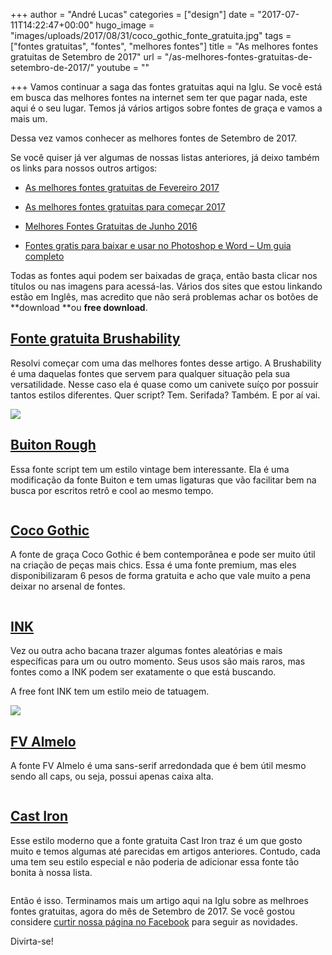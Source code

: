 +++
author = "André Lucas"
categories = ["design"]
date = "2017-07-11T14:22:47+00:00"
hugo_image = "images/uploads/2017/08/31/coco_gothic_fonte_gratuita.jpg"
tags = ["fontes gratuitas", "fontes", "melhores fontes"]
title = "As melhores fontes gratuitas de Setembro de 2017"
url = "/as-melhores-fontes-gratuitas-de-setembro-de-2017/"
youtube = ""

+++
Vamos continuar a saga das fontes gratuitas aqui na Iglu. Se você está em busca das melhores fontes na internet sem ter que pagar nada, este aqui é o seu lugar. Temos já vários artigos sobre fontes de graça e vamos a mais um.

Dessa vez vamos conhecer as melhores fontes de Setembro de 2017.

Se você quiser já ver algumas de nossas listas anteriores, já deixo também os links para nossos outros artigos:

* [As melhores fontes gratuitas de Fevereiro 2017](https://www.igluonline.com/melhores-fontes-gratuitas-de-fevereiro-2017/)

* [As melhores fontes gratuitas para começar 2017](https://www.igluonline.com/melhores-fontes-gratuitas-para-comecar-2017/)

* [Melhores Fontes Gratuitas de Junho 2016](https://www.igluonline.com/melhores-fontes-gratuitas-de-junho-2016/)

* [Fontes gratis para baixar e usar no Photoshop e Word – Um guia completo](https://www.igluonline.com/fontes-gratis-para-baixar-e-usar-no-photoshop-e-word-um-guia-completo/)

Todas as fontes aqui podem ser baixadas de graça, então basta clicar nos títulos ou nas imagens para acessá-las. Vários dos sites que estou linkando estão em Inglês, mas acredito que não será problemas achar os botões de **download **ou **free download**.

## <a href="https://www.myfonts.com/fonts/my-creative-land/brushability/" target="_blank">Fonte gratuita Brushability</a>

Resolvi começar com uma das melhores fontes desse artigo. A Brushability é uma daquelas fontes que servem para qualquer situação pela sua versatilidade. Nesse caso ela é quase como um canivete suíço por possuir tantos estilos diferentes. Quer script? Tem. Serifada? Também. E por aí vai.

<a href="https://www.myfonts.com/fonts/my-creative-land/brushability/" target="_blank"></a><a href="https://www.myfonts.com/fonts/my-creative-land/brushability/" target="_blank"></a><a href="https://www.myfonts.com/fonts/my-creative-land/brushability/" target="_blank"></a><a href="https://www.myfonts.com/fonts/my-creative-land/brushability/" target="_blank"></a><a href="https://www.myfonts.com/fonts/my-creative-land/brushability/" target="_blank"></a><a href="https://www.myfonts.com/fonts/my-creative-land/brushability/" target="_blank"></a><a href="https://www.myfonts.com/fonts/my-creative-land/brushability/" target="_blank"></a><a href="https://www.myfonts.com/fonts/my-creative-land/brushability/" target="_blank"></a><a href="https://www.myfonts.com/fonts/my-creative-land/brushability/" target="_blank"></a><a href="https://www.myfonts.com/fonts/my-creative-land/brushability/" target="_blank"><img src="images/uploads/2017/08/31/fonte_gratuita_brushability-1.jpg" class="forestry--none" style="float: none;"></a>

## <a href="https://www.myfonts.com/fonts/mika-melvas/buinton-rough/" target="_blank">Buiton Rough</a>

Essa fonte script tem um estilo vintage bem interessante. Ela é uma modificação da fonte Buiton e tem umas ligaturas que vão facilitar bem na busca por escritos retrô e cool ao mesmo tempo.

<a href="https://www.myfonts.com/fonts/mika-melvas/buinton-rough/" target="_blank"></a><a href="https://www.myfonts.com/fonts/mika-melvas/buinton-rough/" target="_blank"></a><a href="https://www.myfonts.com/fonts/mika-melvas/buinton-rough/" target="_blank"></a><a href="https://www.myfonts.com/fonts/mika-melvas/buinton-rough/" target="_blank"></a><a href="https://www.myfonts.com/fonts/mika-melvas/buinton-rough/" target="_blank"></a><a href="https://www.myfonts.com/fonts/mika-melvas/buinton-rough/" target="_blank"></a><a href="https://www.myfonts.com/fonts/mika-melvas/buinton-rough/" target="_blank"></a><a href="https://www.myfonts.com/fonts/mika-melvas/buinton-rough/" target="_blank"><img src="images/uploads/2017/08/31/fonte_free_buinton.jpg" alt="" class=" forestry--none" style="float: none;"></a>

## <a href="https://www.myfonts.com/fonts/zetafonts/coco-gothic/" target="_blank">Coco Gothic</a>

A fonte de graça Coco Gothic é bem contemporânea e pode ser muito útil na criação de peças mais chics. Essa é uma fonte premium, mas eles disponibilizaram 6 pesos de forma gratuita e acho que vale muito a pena deixar no arsenal de fontes.

<a href="https://www.myfonts.com/fonts/zetafonts/coco-gothic/" target="_blank"></a><a href="https://www.myfonts.com/fonts/zetafonts/coco-gothic/" target="_blank"></a><a href="https://www.myfonts.com/fonts/zetafonts/coco-gothic/" target="_blank"></a><a href="https://www.myfonts.com/fonts/zetafonts/coco-gothic/" target="_blank"></a><a href="https://www.myfonts.com/fonts/zetafonts/coco-gothic/" target="_blank"></a><a href="https://www.myfonts.com/fonts/zetafonts/coco-gothic/" target="_blank"><img src="images/uploads/2017/08/31/coco_gothic_fonte_gratuita.jpg" alt="" class=" forestry--none" style="float: none;"></a>

## <a href="https://www.behance.net/gallery/51455693/INK-free-display-font" target="_blank">INK</a>

Vez ou outra acho bacana trazer algumas fontes aleatórias e mais específicas para um ou outro momento. Seus usos são mais raros, mas fontes como a INK podem ser exatamente o que está buscando.

A free font INK tem um estilo meio de tatuagem.

<a href="https://www.behance.net/gallery/51455693/INK-free-display-font" target="_blank"></a><a href="https://www.behance.net/gallery/51455693/INK-free-display-font" target="_blank"></a><a href="https://www.behance.net/gallery/51455693/INK-free-display-font" target="_blank"></a><a href="https://www.behance.net/gallery/51455693/INK-free-display-font" target="_blank"></a><a href="https://www.behance.net/gallery/51455693/INK-free-display-font" target="_blank"><img src="images/uploads/2017/08/31/fonte_de_graca_ink.jpg" class=" forestry--none" style="float: none;"></a>

## <a href="http://www.florisvoorveld.com/?portfolio=19" target="_blank">FV Almelo</a>

A fonte FV Almelo é uma sans-serif arredondada que é bem útil mesmo sendo all caps, ou seja, possui apenas caixa alta.

<a href="http://www.florisvoorveld.com/?portfolio=19" target="_blank"></a><a href="http://www.florisvoorveld.com/?portfolio=19" target="_blank"></a><a href="http://www.florisvoorveld.com/?portfolio=19" target="_blank"><img src="images/uploads/2017/08/31/fv_almelo_fonte_de_graca.jpg" alt="" class=" forestry--none" style="float: none;"></a>

## <a href="http://jeremyvessey.com/free" target="_blank">Cast Iron</a>

Esse estilo moderno que a fonte gratuita Cast Iron traz é um que gosto muito e temos algumas até parecidas em artigos anteriores. Contudo, cada uma tem seu estilo especial e não poderia de adicionar essa fonte tão bonita à nossa lista.

<a href="http://jeremyvessey.com/free" target="_blank"><img src="images/uploads/2017/08/31/cast_iron_fonte.jpg" alt="" class=" forestry--none" style="float: none;"></a>

Então é isso. Terminamos mais um artigo aqui na Iglu sobre as melhroes fontes gratuitas, agora do mês de Setembro de 2017. Se você gostou considere <a href="https://www.facebook.com/igluonline" target="_blank">curtir nossa página no Facebook</a> para seguir as novidades.

Divirta-se!